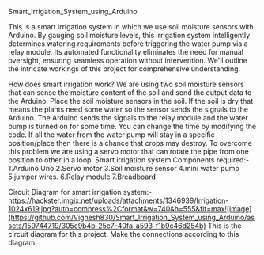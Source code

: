 Smart_Irrigation_System_using_Arduino

This is a smart irrigation system in which we use soil moisture sensors with Arduino.
By gauging soil moisture levels, this irrigation system intelligently determines watering requirements before triggering the water pump via a relay module. Its automated functionality eliminates the need for manual oversight, ensuring seamless operation without intervention. We'll outline the intricate workings of this project for comprehensive understanding.

How does smart irrigation work?
We are using two soil moisture sensors that can sense the moisture content of the soil and send the output data to the Arduino. Place the soil moisture sensors in the soil. If the soil is dry that means the plants need some water so the sensor sends the signals to the Arduino. The Arduino sends the signals to the relay module and the water pump is turned on for some time. You can change the time by modifying the code. If all the water from the water pump will stay in a specific position/place then there is a chance that crops may destroy. To overcome this problem we are using a servo motor that can rotate the pipe from one position to other in a loop.
Smart irrigation system Components required:-
1.Arduino Uno
2.Servo motor
3.Soil moisture sensor
4.mini water pump
5.jumper wires.
6.Relay module
7.Breadboard

Circuit Diagram for smart irrigation system:-
https://hackster.imgix.net/uploads/attachments/1346939/Irrigation-1024x619.jpg?auto=compress%2Cformat&w=740&h=555&fit=max![image](https://github.com/Vignesh830/Smart_Irrigation_System_using_Arduino/assets/159744719/305c9b4b-25c7-40fa-a593-f1b9c46d254b)
This is the circuit diagram for this project. Make the connections according to this diagram.

